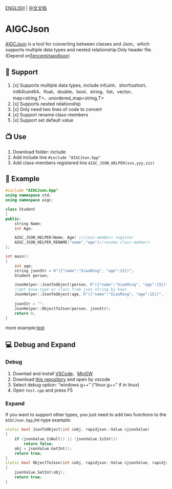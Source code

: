 [ENGLISH](https://github.com/yaronzz/AIGCJson) | [中文文档](https://github.com/yaronzz/AIGCJson/blob/master/README_CN.md)

# AIGCJson

[AIGCJson](https://github.com/yaronzz/AIGCJson) is a tool for converting between classes and Json，which supports multiple data types and nested relationship.Only header file.(Depend on[Tencent/rapidjson](https://github.com/Tencent/rapidjson)）

## 🍟 Support

1. [x] Supports multiple data types, include int\uint、short\ushort、int64\uint64、float、double、bool、string、list、vector、map<string,T>、unordered_map<string,T>
2. [x] Supports nested relationship
3. [x] Only need two lines of code to convert
4. [x] Support rename class-members
5. [x] Support set default value

## 📺 Use

1. Download folder: include
2. Add include line `#include "AIGCJson.hpp"`
3. Add class-members registered line `AIGC_JSON_HELPER(xxx,yyy,zzz)`

## 🤖 Example

```cpp
#include "AIGCJson.hpp"
using namespace std;
using namespace aigc;

class Student
{
public:
    string Name;
    int Age;

    AIGC_JSON_HELPER(Name, Age) //class-members register
    AIGC_JSON_HELPER_RENAME("name","age")//rename class-members
};

int main()
{
    int age;
    string jsonStr = R"({"name":"XiaoMing", "age":15})";
    Student person;

    JsonHelper::JsonToObject(person, R"({"name":"XiaoMing", "age":15})");
    //get base-type or class from json string by keys
    JsonHelper::JsonToObject(age, R"({"name":"XiaoMing", "age":15})", {"age"});
    
    jsonStr = "";
    JsonHelper::ObjectToJson(person, jsonStr);
    return 0;
}
```

more example:[test](https://github.com/yaronzz/AIGCJson/blob/master/test/)

## 💻 Debug and Expand

### **Debug**

1. Downlad and install [VSCode](https://code.visualstudio.com/)、[MinGW](http://www.mingw.org/)
2. Download [this repository](https://github.com/yaronzz/AIGCJson) and open by vscode
3. Select debug option: “windows g++” (“linux g++" if in linux)
4. Open `test.cpp` and press F5

### **Expand**

If you want to support other types, you just need to add two functions to the `AIGCJson.hpp`,int-type example:

```cpp
static bool JsonToObject(int &obj, rapidjson::Value &jsonValue)
{
    if (jsonValue.IsNull() || !jsonValue.IsInt())
        return false;
    obj = jsonValue.GetInt();
    return true;
}
static bool ObjectToJson(int &obj, rapidjson::Value &jsonValue, rapidjson::Document::AllocatorType &allocator)
{
    jsonValue.SetInt(obj);
    return true;
}
```
